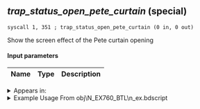 ## *trap_status_open_pete_curtain* (special)

`syscall 1, 351 ; trap_status_open_pete_curtain (0 in, 0 out)`

Show the screen effect of the Pete curtain opening

#### Input parameters
| Name | Type | Description
|------|------|------------




<details>
	<summary>Appears in:</summary>
| filename | Entity (obj)
|----------|-------------
| obj\N_EX760_BTL\n_ex.bdscript       | ((B) Pete (BTL))          

</details>

<details>
	<summary>Example Usage From obj\N_EX760_BTL\n_ex.bdscript</summary>
```
L6577:
 pushFromFSp 0
 gosub 4, L7439
 gosub 4, L2351
 memcpyToSp 16, 16
 pushFromPSp 16
 pushFromFSp 0
 syscall 1, 147 ; trap_obj_pos (1 in, 1 out)
 memcpyToSp 16, 32
 pushFromPSp 32
 gosub 16, L2351
 memcpyToSp 16, 48
 pushFromPSp 48
 syscall 1, 147 ; trap_obj_pos (1 in, 1 out)
 memcpyToSp 16, 64
 pushFromPSp 64
 syscall 0, 5 ; trap_vector_sub (2 in, 1 out)
 memcpyToSp 16, 80
 pushFromPSp 80
 syscall 1, 79 ; trap_obj_set_dir (2 in, 0 out)
 pushFromFSp 0
 fetchValue 4
 pushImmf 0
 syscall 1, 20 ; trap_sysobj_fadein (2 in, 0 out)
 pushFromFSp 0
 pushImm 2
 syscall 1, 71 ; trap_obj_reset_flag (2 in, 0 out)
 pushFromFSp 0
 fetchValue 4
 pushImm 0
 pushImmf 0
 syscall 1, 11 ; trap_sysobj_motion_start (3 in, 0 out)
 pushImm 0
 popToWp W288
 syscall 1, 295 ; trap_camera_reset (0 in, 0 out)
 gosub 4, L2351
 memcpyToSp 16, 16
 pushFromPSp 16
 pushImm 8
 syscall 1, 71 ; trap_obj_reset_flag (2 in, 0 out)
 syscall 1, 351 ; trap_status_open_pete_curtain (0 in, 0 out)
 pushFromFWp W4396
 pushImm 2
 sub 
 eqz 
 jz L6690
 pushFromFSp 0
 pushImm 16
 add 
 pushImm 2
 memcpy 0
 jmp L6700
```
</details>

